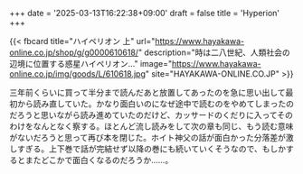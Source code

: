 +++
date = '2025-03-13T16:22:38+09:00'
draft = false
title = 'Hyperion'
+++

{{< fbcard
  title="ハイペリオン 上"
  url="https://www.hayakawa-online.co.jp/shop/g/g0000610618/"
  description="時は二八世紀、人類社会の辺境に位置する惑星ハイペリオン…"
  image="https://www.hayakawa-online.co.jp/img/goods/L/610618.jpg"
  site="HAYAKAWA-ONLINE.CO.JP" >}}



  三年前くらいに買って半分まで読んだあと放置してあったのを急に思い出して最初から読み直していた。かなり面白いのになぜ途中で読むのをやめてしまったのだろうと思いながら読み進めていたのだけど、カッサードのくだりに入ってそのわけをなんとなく察する。ほとんど流し読みをして次の章も同じ、もう読む意味がないだろうと思って再び本を閉じた。ホイト神父の話が面白かった分落差が激しすぎる。上下巻で話が完結せず以降の巻にも続いていくそうなので、もしかするとまたどこかで面白くなるのだろうか……。
